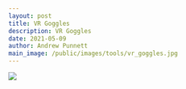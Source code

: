```yaml
---
layout: post
title: VR Goggles
description: VR Goggles
date: 2021-05-09
author: Andrew Punnett
main_image: /public/images/tools/vr_goggles.jpg
---
```


![](/public/images/vr_goggles.jpg)

